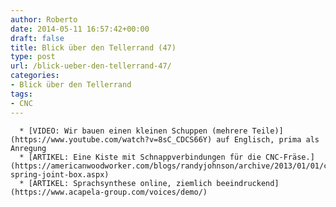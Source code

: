 ```yaml
---
author: Roberto
date: 2014-05-11 16:57:42+00:00
draft: false
title: Blick über den Tellerrand (47)
type: post
url: /blick-ueber-den-tellerrand-47/
categories:
- Blick über den Tellerrand
tags:
- CNC
---
```



	  * [VIDEO: Wir bauen einen kleinen Schuppen (mehrere Teile)](https://www.youtube.com/watch?v=8sC_CDCS66Y) auf Englisch, prima als Anregung
	  * [ARTIKEL: Eine Kiste mit Schnappverbindungen für die CNC-Fräse.](https://americanwoodworker.com/blogs/randyjohnson/archive/2013/01/01/cnc-spring-joint-box.aspx)
	  * [ARTIKEL: Sprachsynthese online, ziemlich beeindruckend](https://www.acapela-group.com/voices/demo/)

